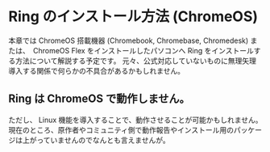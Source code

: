 # Ring のインストール方法 (ChromeOS)

本章では ChromeOS 搭載機器 (Chromebook, Chromebase, Chromedesk) または、　ChromeOS Flex をインストールしたパソコンへ Ring をインストールする方法について解説する予定です。
元々、公式対応していないものに無理矢理導入する関係で何らかの不具合があるかもしれません。


## Ring は ChromeOS で動作しません。
ただし、 Linux 機能を導入することで、動作させることが可能かもしれません。
現在のところ、原作者やコミュニティ側で動作報告やインストール用のパッケージは上がっていませんのでなんとも言えませんが。

